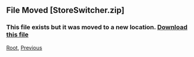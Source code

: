
## File Moved [StoreSwitcher.zip]
### This file exists but it was moved to a new location. [Download this file](././upload/StoreSwitcher.zip)
[Root](/), [Previous](././)
